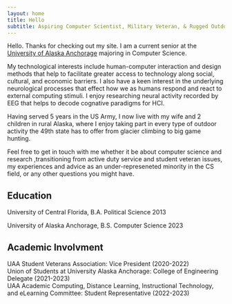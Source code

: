 ```yaml
---
layout: home
title: Hello
subtitle: Aspiring Computer Scientist, Military Veteran, & Rugged Outdoorsman
---
```


Hello. Thanks for checking out my site. I am a current senior at the [University of Alaska Anchorage](https://www.uaa.alaska.edu/academics/college-of-engineering/index.cshtml) majoring in Computer Science. 

My technological interests include human-computer interaction and design methods that help to facilitate greater access to technology along social, cultural, and economic barriers. I also have a keen interest in the underlying neurological processes that effect how we as humans respond and react to external computing stimuli. I enjoy researching neural activity recorded by EEG that helps to decode cognative paradigms for HCI. 

Having served 5 years in the US Army, I now live with my wife and 2 children in rural Alaska, where I enjoy taking part in every type of outdoor activity the 49th state has to offer from glacier climbing to big game hunting. 


Feel free to get in touch with me whether it be about computer science and research ,transitioning from active duty service and student veteran issues, my experiences and advice as an under-represeneted minority in the CS field, or any other questions you might have. 



## Education
University of Central Florida, B.A. Political Science 2013<br>

University of Alaska Anchorage, B.S. Computer Science 2023

## Academic Involvment

UAA Student Veterans Association: Vice President (2020-2022)<br>
Union of Students at University Alaska Anchorage: College of Engineering Delegate (2021-2023)<br>
UAA Academic Computing, Distance Learning, Instructional Technology, and eLearning Committee: Student Representative (2022-2023)

